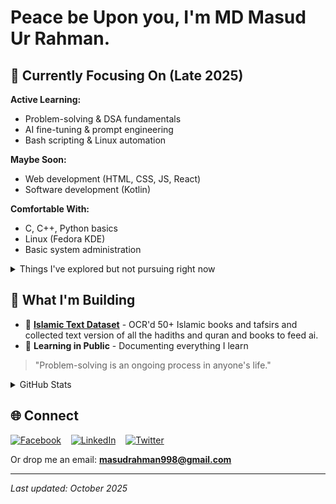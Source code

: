 # Peace be Upon you, I'm MD Masud Ur Rahman. 


## 🎯 Currently Focusing On (Late 2025)

**Active Learning:**
- Problem-solving & DSA fundamentals
- AI fine-tuning & prompt engineering
- Bash scripting & Linux automation

**Maybe Soon:**
- Web development (HTML, CSS, JS, React)
- Software development (Kotlin)

**Comfortable With:**
- C, C++, Python basics
- Linux (Fedora KDE)
- Basic system administration

<details>
  <summary>Things I've explored but not pursuing right now</summary>
  &nbsp;
        
  - Cybersecurity (interesting, but long commitment)
  - Unreal Engine & Game Dev (future interest)
  - Java (tried it, not my thing currently)
</details>

## 📂 What I'm Building

- 🕌 **[Islamic Text Dataset](https://github.com/Monotheist0/Islamic-Text-Dataset)** - OCR'd 50+ Islamic books and tafsirs and collected text version of all the hadiths and quran and books to feed ai.
- 🧠 **Learning in Public** - Documenting everything I learn


> "Problem-solving is an ongoing process in anyone's life."


<details>
  <summary>GitHub Stats</summary>
  &nbsp;
        
![Your GitHub Stats](https://github-readme-stats.vercel.app/api?username=Monotheist0&show_icons=true&count_private=true&hide=issues&theme=tokyonight)
![Your Top Languages](https://github-readme-stats.vercel.app/api/top-langs/?username=Monotheist0&layout=compact&theme=tokyonight)
</details>

## 🌐 Connect

[![Facebook](https://img.icons8.com/color/48/000000/facebook.png)](https://www.facebook.com/Shoytanbaba99/) &nbsp;&nbsp;
[![LinkedIn](https://img.icons8.com/color/48/000000/linkedin.png)](https://www.linkedin.com/in/md-masud-ur-rahman-657b82262/) &nbsp;&nbsp;
[![Twitter](https://img.icons8.com/color/48/000000/twitter.png)](https://twitter.com/Shoytanbaba99)

Or drop me an email: **masudrahman998@gmail.com**

---

*Last updated: October 2025*
